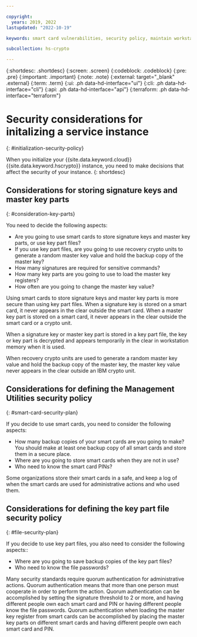 ```yaml
---

copyright:
  years: 2019, 2022
lastupdated: "2022-10-19"

keywords: smart card vulnerabilities, security policy, maintain workstation security, maintain smart card readers security

subcollection: hs-crypto

---
```


{:shortdesc: .shortdesc}
{:screen: .screen}
{:codeblock: .codeblock}
{:pre: .pre}
{:important: .important}
{:note: .note}
{:external: target="_blank" .external}
{:term: .term}
{:ui: .ph data-hd-interface="ui"}
{:cli: .ph data-hd-interface="cli"}
{:api: .ph data-hd-interface="api"}
{:terraform: .ph data-hd-interface="terraform"}

# Security considerations for initalizing a service instance
{: #initialization-security-policy}

When you initialize your {{site.data.keyword.cloud}} {{site.data.keyword.hscrypto}} instance, you need to make decisions that affect the security of your instance. 
{: shortdesc}

## Considerations for storing signature keys and master key parts
{: #consideration-key-parts}

You need to decide the following aspects:

- Are you going to use smart cards to store signature keys and master key parts, or use key part files?
- If you use key part files, are you going to use recovery crypto units to generate a random master key value and hold the backup copy of the master key?
- How many signatures are required for sensitive commands?
- How many key parts are you going to use to load the master key registers?
- How often are you going to change the master key value?

Using smart cards to store signature keys and master key parts is more secure than using key part files. When a signature key is stored on a smart card, it never appears in the clear outside the smart card. When a master key part is stored on a smart card, it never appears in the clear outside the smart card or a crypto unit. 

When a signature key or master key part is stored in a key part file, the key or key part is decrypted and appears temporarily in the clear in workstation memory when it is used.

When recovery crypto units are used to generate a random master key value and hold the backup copy of the master key, the master key value never appears in the clear outside an IBM crypto unit.

## Considerations for defining the Management Utilities security policy
{: #smart-card-security-plan}

If you decide to use smart cards, you need to consider the following aspects:

- How many backup copies of your smart cards are you going to make? You should make at least one backup copy of all smart cards and store them in a secure place.
- Where are you going to store smart cards when they are not in use?
- Who need to know the smart card PINs?

Some organizations store their smart cards in a safe, and keep a log of when the smart cards are used for administrative actions and who used them.

## Considerations for defining the key part file security policy
{: #file-security-plan}

If you decide to use key part files, you also need to consider the following aspects::

- Where are you going to save backup copies of the key part files?
- Who need to know the file passwords?

Many security standards require quorum authentication for administrative actions. Quorum authentication means that more than one person must cooperate in order to perform the action. Quorum authentication can be accomplished by setting the signature threshold to 2 or more, and having different people own each smart card and PIN or having different people know the file passwords. Quorum authentication when loading the master key register from smart cards can be accomplished by placing the master key parts on different smart cards and having different people own each smart card and PIN.
